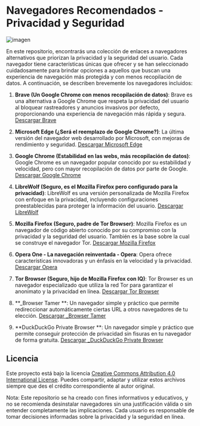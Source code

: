 # Navegadores Recomendados - Privacidad y Seguridad

![imagen](foto.jpeg)

En este repositorio, encontrarás una colección de enlaces a navegadores alternativos que priorizan la privacidad y la seguridad del usuario. Cada navegador tiene características únicas que ofrecer y se han seleccionado cuidadosamente para brindar opciones a aquellos que buscan una experiencia de navegación más protegida y con menos recopilación de datos. A continuación, se describen brevemente los navegadores incluidos:

1. **Brave (Un Google Chrome con menos recopilación de datos)**: Brave es una alternativa a Google Chrome que respeta la privacidad del usuario al bloquear rastreadores y anuncios invasivos por defecto, proporcionando una experiencia de navegación más rápida y segura. [Descargar Brave](https://brave.com/)

2. **Microsoft Edge (¿Será el reemplazo de Google Chrome?)**: La última versión del navegador web desarrollado por Microsoft, con mejoras de rendimiento y seguridad. [Descargar Microsoft Edge](https://microsoft.com/edge)

3. **Google Chrome (Estabilidad en las webs, más recopilación de datos)**: Google Chrome es un navegador popular conocido por su estabilidad y velocidad, pero con mayor recopilación de datos por parte de Google. [Descargar Google Chrome](https://www.google.com/chrome/?standalone=1)

4. **LibreWolf (Seguro, es el Mozilla Firefox pero configurado para la privacidad)**: LibreWolf es una versión personalizada de Mozilla Firefox con enfoque en la privacidad, incluyendo configuraciones preestablecidas para proteger la información del usuario. [Descargar LibreWolf](https://librewolf-community.gitlab.io/)

5. **Mozilla Firefox (Seguro, padre de Tor Browser)**: Mozilla Firefox es un navegador de código abierto conocido por su compromiso con la privacidad y la seguridad del usuario. También es la base sobre la cual se construye el navegador Tor. [Descargar Mozilla Firefox](https://www.mozilla.org/es-ES/firefox/all/#product-desktop-release)

6. **Opera One - La navegación reinventada - Opera**: Opera ofrece características innovadoras y un énfasis en la velocidad y la privacidad. [Descargar Opera](https://www.opera.com/)

7. **Tor Browser (Seguro, hijo de Mozilla Firefox con IQ)**: Tor Browser es un navegador especializado que utiliza la red Tor para garantizar el anonimato y la privacidad en línea. [Descargar Tor Browser](https://www.torproject.org/download/)

8. **_Browser Tamer **: Un navegador simple y práctico que permite redireccionar automáticamente ciertas URL a otros navegadores de tu elección. [Descargar _Browser Tamer](https://github.com/aloneguid/bt/releases)

9. **DuckDuckGo Private Browser **: Un navegador simple y práctico que permite conseguir protección de privacidad sin fisuras en tu navegador de forma gratuita. [Descargar _DuckDuckGo Private Browser](https://duckduckgo.com/)

## Licencia
Este proyecto está bajo la licencia [Creative Commons Attribution 4.0 International License](https://creativecommons.org/licenses/by/4.0/). Puedes compartir, adaptar y utilizar estos archivos siempre que des el crédito correspondiente al autor original.

Nota: Este repositorio se ha creado con fines informativos y educativos, y no se recomienda desinstalar navegadores sin una justificación válida o sin entender completamente las implicaciones. Cada usuario es responsable de tomar decisiones informadas sobre la privacidad y la seguridad en línea.
